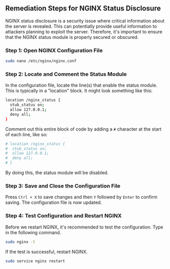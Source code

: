 

## Remediation Steps for NGINX Status Disclosure

NGINX status disclosure is a security issue where critical information about the server is revealed. This can potentially provide useful information to attackers planning to exploit the server. Therefore, it's important to ensure that the NGINX status module is properly secured or obscured.

### Step 1: Open NGINX Configuration File

```bash
sudo nano /etc/nginx/nginx.conf
```

### Step 2: Locate and Comment the Status Module

In the configuration file, locate the line(s) that enable the status module. This is typically in a "location" block. It might look something like this:

```bash
location /nginx_status {
  stub_status on;
  allow 127.0.0.1;
  deny all;
}
```

Comment out this entire block of code by adding a `#` character at the start of each line, like so:

```bash
# location /nginx_status {
#  stub_status on;
#  allow 127.0.0.1;
#  deny all;
# }
```

By doing this, the status module will be disabled.

### Step 3: Save and Close the Configuration File

Press `Ctrl + X` to save changes and then `Y` followed by `Enter` to confirm saving. The configuration file is now updated.

### Step 4: Test Configuration and Restart NGINX

Before we restart NGINX, it's recommended to test the configuration. Type in the following command.

```bash
sudo nginx -t
```

If the test is successful, restart NGINX.

```bash
sudo service nginx restart
```